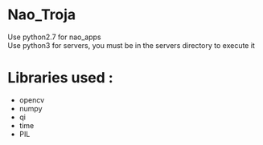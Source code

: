 # Nao_Troja

Use python2.7 for nao_apps \
Use python3 for servers, you must be in the servers directory to execute it

# Libraries used :
- opencv
- numpy
- qi
- time
- PIL 
